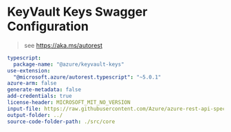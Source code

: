 # KeyVault Keys Swagger Configuration

> see https://aka.ms/autorest

``` yaml
typescript:
  package-name: "@azure/keyvault-keys"
use-extension:
  "@microsoft.azure/autorest.typescript": "~5.0.1"
azure-arm: false
generate-metadata: false
add-credentials: true
license-header: MICROSOFT_MIT_NO_VERSION
input-file: https://raw.githubusercontent.com/Azure/azure-rest-api-specs/dev-keyvault-Microsoft.KeyVault-7.1/specification/keyvault/data-plane/Microsoft.KeyVault/preview/7.1/keys.json
output-folder: ../
source-code-folder-path: ./src/core
```
